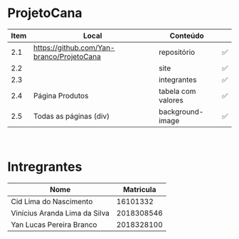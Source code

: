 # ProjetoCana

| Item | Local | Conteúdo |  |
| --- | --- | --- | --- |
| 2.1 | https://github.com/Yan-branco/ProjetoCana | repositório | ✅ |
| 2.2 |  | site | ✅ |
| 2.3 |  | integrantes | ✅ |
| 2.4 | Página Produtos | tabela com valores | ✅ |
| 2.5 | Todas as páginas (div) | background-image | ✅ |


<br>

# Intregrantes
| Nome | Matricula |
| --- | --- |
| Cid Lima do Nascimento | 16101332 |
| Vinícius Aranda Lima da Silva | 2018308546 |
| Yan Lucas Pereira Branco | 2018328100 |
